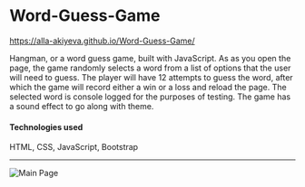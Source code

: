 # Word-Guess-Game

https://alla-akiyeva.github.io/Word-Guess-Game/

Hangman, or a word guess game, built with JavaScript. As as you open the page, the game randomly selects a word from a list of options that the user will need to guess.  The player will have 12 attempts to guess the word, after which the game will record either a win or a loss and reload the page. The selected word is console logged for the purposes of testing. The game has a sound effect to go along with theme. 

#### Technologies used
HTML, CSS, JavaScript, Bootstrap

__________________________________________

![Main Page](/assets/images/HangmanScreen.png)


